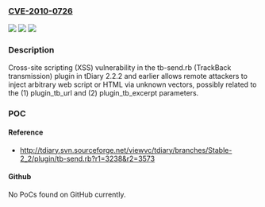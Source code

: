 ### [CVE-2010-0726](https://cve.mitre.org/cgi-bin/cvename.cgi?name=CVE-2010-0726)
![](https://img.shields.io/static/v1?label=Product&message=n%2Fa&color=blue)
![](https://img.shields.io/static/v1?label=Version&message=n%2Fa&color=blue)
![](https://img.shields.io/static/v1?label=Vulnerability&message=n%2Fa&color=brighgreen)

### Description

Cross-site scripting (XSS) vulnerability in the tb-send.rb (TrackBack transmission) plugin in tDiary 2.2.2 and earlier allows remote attackers to inject arbitrary web script or HTML via unknown vectors, possibly related to the (1) plugin_tb_url and (2) plugin_tb_excerpt parameters.

### POC

#### Reference
- http://tdiary.svn.sourceforge.net/viewvc/tdiary/branches/Stable-2_2/plugin/tb-send.rb?r1=3238&r2=3573

#### Github
No PoCs found on GitHub currently.

